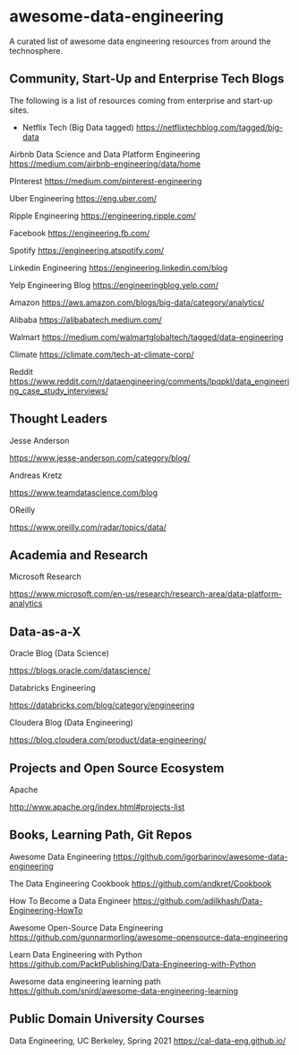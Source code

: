 # awesome-data-engineering
A curated list of awesome data engineering resources from around the technosphere.

## Community, Start-Up and Enterprise Tech Blogs
The following is a list of resources coming from enterprise and start-up sites.
- Netflix Tech (Big Data tagged)
https://netflixtechblog.com/tagged/big-data

Airbnb Data Science and Data Platform Engineering
https://medium.com/airbnb-engineering/data/home

PInterest
https://medium.com/pinterest-engineering

Uber Engineering
https://eng.uber.com/

Ripple Engineering
https://engineering.ripple.com/

Facebook
https://engineering.fb.com/

Spotify
https://engineering.atspotify.com/

Linkedin Engineering
https://engineering.linkedin.com/blog

Yelp Engineering Blog
https://engineeringblog.yelp.com/

Amazon
https://aws.amazon.com/blogs/big-data/category/analytics/

Alibaba
https://alibabatech.medium.com/

Walmart
https://medium.com/walmartglobaltech/tagged/data-engineering

Climate
https://climate.com/tech-at-climate-corp/

Reddit
https://www.reddit.com/r/dataengineering/comments/lpqpkl/data_engineering_case_study_interviews/

## Thought Leaders
Jesse Anderson

https://www.jesse-anderson.com/category/blog/

Andreas Kretz

https://www.teamdatascience.com/blog

OReilly

https://www.oreilly.com/radar/topics/data/

## Academia and Research
Microsoft Research

https://www.microsoft.com/en-us/research/research-area/data-platform-analytics

## Data-as-a-X 

Oracle Blog (Data Science)

https://blogs.oracle.com/datascience/


Databricks Engineering

https://databricks.com/blog/category/engineering


Cloudera Blog (Data Engineering)

https://blog.cloudera.com/product/data-engineering/

## Projects and Open Source Ecosystem

Apache

http://www.apache.org/index.html#projects-list

## Books, Learning Path, Git Repos

Awesome Data Engineering
https://github.com/igorbarinov/awesome-data-engineering

The Data Engineering Cookbook
https://github.com/andkret/Cookbook

How To Become a Data Engineer
https://github.com/adilkhash/Data-Engineering-HowTo

Awesome Open-Source Data Engineering
https://github.com/gunnarmorling/awesome-opensource-data-engineering

Learn Data Engineering with Python
https://github.com/PacktPublishing/Data-Engineering-with-Python

Awesome data engineering learning path
https://github.com/snird/awesome-data-engineering-learning

## Public Domain University Courses
Data Engineering, UC Berkeley, Spring 2021
https://cal-data-eng.github.io/
